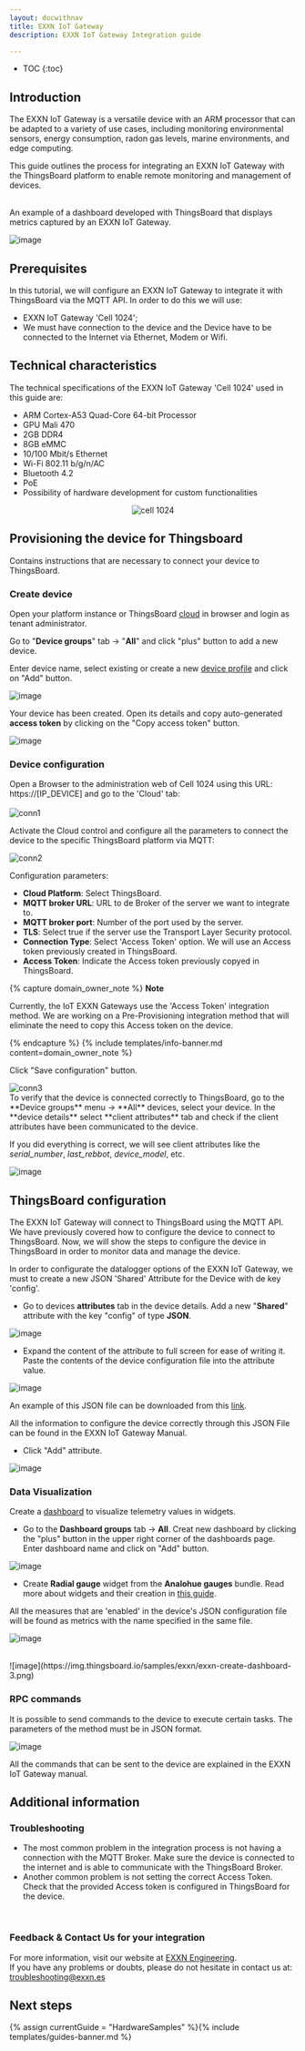 ```yaml
---
layout: docwithnav
title: EXXN IoT Gateway
description: EXXN IoT Gateway Integration guide

---
```


* TOC
{:toc}

## Introduction

The EXXN IoT Gateway is a versatile device with an ARM processor that can be adapted to a variety of use cases, including monitoring environmental sensors, energy consumption, radon gas levels, marine environments, and edge computing.

This guide outlines the process for integrating an EXXN IoT Gateway with the ThingsBoard platform to enable remote monitoring and management of devices.

<br>
An example of a dashboard developed with ThingsBoard that displays metrics captured by an EXXN IoT Gateway.

![image](https://img.thingsboard.io/samples/exxn/ennx-dashboard.png)

## Prerequisites

In this tutorial, we will configure an EXXN IoT Gateway to integrate it with ThingsBoard via the MQTT API. In order to do this we will use:

 - EXXN IoT Gateway 'Cell 1024';
 - We must have connection to the device and the Device have to be connected to the Internet via Ethernet, Modem or Wifi.

## Technical characteristics
The technical specifications of the EXXN IoT Gateway 'Cell 1024' used in this guide are:
* ARM Cortex-A53 Quad-Core 64-bit Processor
* GPU Mali 470
* 2GB DDR4
* 8GB eMMC
* 10/100 Mbit/s Ethernet
* Wi-Fi 802.11 b/g/n/AC
* Bluetooth 4.2
* PoE
* Possibility of hardware development for custom functionalities

<p align="center">
   <img src="https://img.thingsboard.io/samples/exxn/cell_1024.jpg" alt="cell 1024">
</p>

## Provisioning the device for Thingsboard

Contains instructions that are necessary to connect your device to ThingsBoard.

### Create device

Open your platform instance or ThingsBoard [cloud](https://thingsboard.cloud/) in browser and login as tenant administrator.

Go to "**Device groups**" tab -> "**All**" and click "plus" button to add a new device.

Enter device name, select existing or create a new [device profile](https://thingsboard.io/docs/user-guide/device-profiles/) and click on "Add" button.

![image](https://img.thingsboard.io/samples/exxn/exxn-create-device-cell-1.png)

Your device has been created. Open its details and copy auto-generated **access token** by clicking on the "Copy access token" button.

![image](https://img.thingsboard.io/samples/exxn/exxn-create-device-cell-2.png)

### Device configuration

Open a Browser to the administration web of Cell 1024 using this URL: https://[IP_DEVICE] and go to the 'Cloud' tab:
<br>
<br>
  <img src="https://img.thingsboard.io/samples/exxn/conn1.png" alt="conn1">

Activate the Cloud control and configure all the parameters to connect the device to the specific ThingsBoard platform via MQTT:

<img src="https://img.thingsboard.io/samples/exxn/conn2.png" alt="conn2">

Configuration parameters:
- **Cloud Platform**: Select ThingsBoard.
- **MQTT broker URL**: URL to de Broker of the server we want to integrate to.
- **MQTT broker port**: Number of the port used by the server.
- **TLS**: Select true if the server use the Transport Layer Security protocol.
- **Connection Type**: Select 'Access Token' option. We will use an Access token previously created in ThingsBoard.
- **Access Token**: Indicate the Access token previously copyed in ThingsBoard.

{% capture domain_owner_note %}
**Note**

Currently, the IoT EXXN Gateways use the 'Access Token' integration method. We are working on a Pre-Provisioning integration method that will eliminate the need to copy this Access token on the device.

{% endcapture %}
{% include templates/info-banner.md content=domain_owner_note %}

Click "Save configuration" button.

<img src="https://img.thingsboard.io/samples/exxn/conn3.png" alt="conn3">

<br>
To verify that the device is connected correctly to ThingsBoard, go to the **Device groups** menu -> **All** devices, select your device. In the **device details** select **client attributes** tab and check if the client attributes have been communicated to the device.

If you did everything is correct, we will see client attributes like the *serial_number*, *last_rebbot*, *device_model*, etc.

![image](https://img.thingsboard.io/samples/exxn/exxn-client-attributes-device-1.png)

## ThingsBoard configuration

The EXXN IoT Gateway will connect to ThingsBoard using the MQTT API. <br>
We have previously covered how to configure the device to connect to ThingsBoard. Now, we will show the steps to configure the device in ThingsBoard in order to monitor data and manage the device.

In order to configurate the datalogger options of the EXXN IoT Gateway, we must to create a new JSON 'Shared' Attribute for the Device with de key 'config'.

 - Go to devices **attributes** tab in the device details. Add a new "**Shared**" attribute with the key "config" of type **JSON**.

![image](https://img.thingsboard.io/samples/exxn/exxn-shared-attributes-device-1.png)

 - Expand the content of the attribute to full screen for ease of writing it. Paste the contents of the device configuration file into the attribute value.

![image](https://img.thingsboard.io/samples/exxn/ennx-config-json.png)

An example of this JSON file can be downloaded from this [link](/docs/samples/exxn/resources/config.json).

All the information to configure the device correctly through this JSON File can be found in the EXXN IoT Gateway Manual.

 - Click "Add" attribute.

![image](https://img.thingsboard.io/samples/exxn/exxn-shared-attributes-device-2.png)

### Data Visualization

Create a [dashboard](https://thingsboard.io/docs/pe/user-guide/dashboards/) to visualize telemetry values in widgets.

 - Go to the **Dashboard groups** tab -> **All**. Creat new dashboard by clicking the "plus" button in the upper right corner of the dashboards page. Enter dashboard name and click on "Add" button.

![image](https://img.thingsboard.io/samples/exxn/exxn-create-dashboard-1.png)

 - Create **Radial gauge** widget from the **Analohue gauges** bundle. Read more about widgets and their creation in [this guide](https://thingsboard.io/docs/pe/user-guide/dashboards/#widgets).

All the measures that are 'enabled' in the device's JSON configuration file will be found as metrics with the name specified in the same file.

![image](https://img.thingsboard.io/samples/exxn/exxn-create-dashboard-2.png)

<br>
![image](https://img.thingsboard.io/samples/exxn/exxn-create-dashboard-3.png)

### RPC commands

It is possible to send commands to the device to execute certain tasks. The parameters of the method must be in JSON format.

![image](https://img.thingsboard.io/samples/exxn/exxn-rpc-button.png)

All the commands that can be sent to the device are explained in the EXXN IoT Gateway manual.

## Additional information

### Troubleshooting
 - The most common problem in the integration process is not having a connection with the MQTT Broker. Make sure the device is connected to the internet and is able to communicate with the ThingsBoard Broker.
 - Another common problem is not setting the correct Access Token. Check that the provided Access token is configured in ThingsBoard for the device.

<br>

### Feedback & Contact Us for your integration

For more information, visit our website at [EXXN Engineering](http://exxn.es/en/).
<br>
If you have any problems or doubts, please do not hesitate in contact us at: [troubleshooting@exxn.es](mailto://troubleshooting@exxn.es)

## Next steps

{% assign currentGuide = "HardwareSamples" %}{% include templates/guides-banner.md %}
